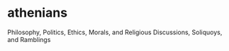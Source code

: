 # athenians
Philosophy, Politics, Ethics, Morals, and Religious Discussions, Soliquoys, and Ramblings
